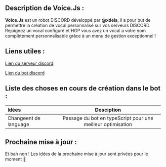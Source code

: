 ## Description de Voice.Js : 
**Voice.Js** est un robot DISCORD développé par **@xdela**, il a pour but de permettre la création de vocal personnalisé sur vos serveurs DISCORD. 
Rejoignez un vocal configuré et HOP vous avez un vocal a votre nom complètement personnalisable grâce à un menu de gestion exceptionnel !

## Liens utiles : 
[Lien du serveur discord](https://discord.gg/HAmhTRZRSG) 

[Lien du bot discord](https://discord.com/api/oauth2/authorize?client_id=1105170621673001081&permissions=8&scope=bot)

## Liste des choses en cours de création dans le bot :
| Idées | Desciption |
| :---         |     :---:      |
| Changeent de language  | Passage du bot en typeScript pour une meilleur optimisation     |

## Prochaine mise à jour : 
Et bah non ! Les idées de la prochaine mise à jour sont privées pour le moment 🤣
